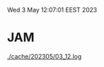 Wed  3 May 12:07:01 EEST 2023
# JAM
<a href='./cache/202305/03_12.log'>./cache/202305/03_12.log</a>

